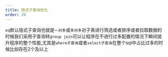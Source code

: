 ```yaml
---
title: 隐式子查询优化
order: 20
---
```

`eq`默认隐式子查询也就是`一对多`或`多对多`对子表进行筛选或者排序或者拉取数据的时候我们采用子查询转`group join`可以让程序在不进行过多配置的情况下瞬间提升程序的整个性能,尤其是`where子查询`或者`select子查询`在整个sql中占比过多的时候比如存在2个及以上
